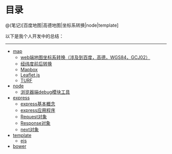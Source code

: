 # 目录

@(笔记)[百度地图|高德地图|坐标系转换|node|template]

以下是我个人开发中的总结：

-------------------

- [map](https://github.com/lhywell/book/blob/master/map/README.md)
	- [web端地图坐标系转换（涉及到百度，高德，WGS84，GCJ02）](https://github.com/lhywell/book/blob/master/map/1.0README.md)
	- [经纬度前后转换](https://github.com/lhywell/book/blob/master/map/1.1README.md)
	- [Mapbox](https://github.com/lhywell/book/blob/master/map/1.2README.md)
	- [Leaflet.js](https://github.com/lhywell/book/blob/master/map/1.3README.md)
	- [TURF](https://github.com/lhywell/book/blob/master/map/1.4README.md)
- [node](https://github.com/lhywell/book/blob/master/node/README.md)
	- [浏览器端debug模块工具](https://github.com/lhywell/book/blob/master/node/1.1debug.md)
- [express](https://github.com/lhywell/book/tree/master/express4.x/README.md)
    - [express基本概念](https://github.com/lhywell/book/tree/master/express4.x/README.md)
    - [express应用程序](https://github.com/lhywell/book/blob/master/express4.x/1.1README.md)
    - [Request对象](https://github.com/lhywell/book/blob/master/express4.x/1.2README.md)
    - [Response对象](https://github.com/lhywell/book/tree/master/express4.x/1.3README.md)
    - [next对象](https://github.com/lhywell/book/blob/master/express4.x/1.4README.md)
- [template](https://github.com/lhywell/book/blob/master/template/README.md)
	- [ejs](https://github.com/lhywell/book/blob/master/template/ejs.md)
- [bower](https://github.com/lhywell/book/blob/master/bower/README.md)
